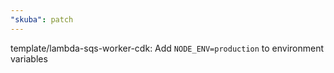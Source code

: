 ```yaml
---
"skuba": patch
---
```


template/lambda-sqs-worker-cdk: Add `NODE_ENV=production` to environment variables
